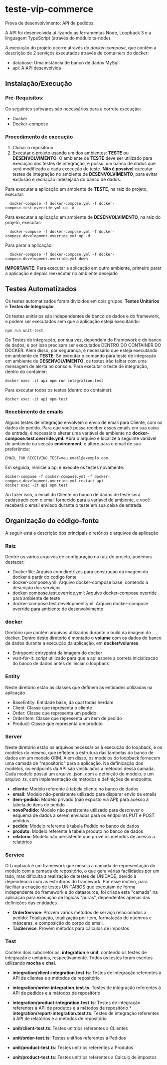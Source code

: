 # teste-vip-commerce
Prova de desenvolvimento: API de pedidos.

A API foi desenvolvida utilizando as ferramentas Node, Loopback 3 e a linguagem TypeScript (através do módulo ts-node).

A execução do projeto ocorre através do *docker-compose*, que contém a descrição de 2 serviços executados através de containers do docker:

* database: Uma instância de banco de dados MySql
* api: A API desenvolvida



## Instalação/Execução

### Pré-Requisitos: 

Os seguintes softwares são necessários para a correta execução:

* Docker
* Docker-compose

### Procedimento de execução

1. Clonar o repositorio
2. Executar o projeto usando um dos ambientes: **TESTE** ou **DESENVOLVIMENTO**. O ambiente de **TESTE** deve ser utilizado para execução dos testes de integração, e possui um banco de dados que será modificado a cada execução de teste. **Não é possível** executar testes de integração no ambiente de **DESENVOLVIMENTO**, para evitar exclusão e recriação indesejada do banco de dados.

Para executar a aplicação em ambiente de **TESTE**, na raiz do projeto, executar:

```
  docker-compose -f docker-compose.yml -f docker-compose.test.override.yml up -d
```
Para executar a aplicação em ambiente de **DESENVOLVIMENTO**, na raiz do projeto, executar:

```
  docker-compose -f docker-compose.yml -f docker-compose.development.override.yml up -d
```

Para parar a aplicação:

```
  docker-compose -f docker-compose.yml -f docker-compose.development.override.yml down
```

**IMPORTANTE**: Para executar a aplicação em outro ambiente, primeiro parar a aplicação e depois reexecutar no ambiente desejado



## Testes Automatizados

Os testes automatizados foram divididos em dois grupos: **Testes Unitários** e **Testes de Integração**.

Os testes unitários são independentes de banco de dados e do framework, e podem ser executados sem que a aplicação esteja executando:

```
npm run unit-test
```

Os Testes de integração, por sua vez, dependem do Framework e do banco de dados, e por isso precisam ser executados DENTRO DO CONTAINER DO DOCKER. Alem disso, por segurança, é necessário que esteja executando em ambiente de **TESTE**. Se executar o comando para teste de integração em ambiente de **DESENVOLVIMENTO**, os testes irão falhar com uma mensagem de alerta no console.
Para executar o teste de integração, dentro do container:

```
docker exec -it api npm run integration-test
```

Para executar todos os testes (dentro do container):

```
docker exec -it api npm test
```

### Recebimento de emails

Alguns testes de integração envolvem o envio de email para Cliente, com os dados do pedido. Para que você possa receber esses emails em sua caixa de entrada, é necessário alterar uma variável de ambiente no **docker-compose.test.override.yml**. Abra o arquivo e localize a seguinte variável de ambiente na secção **environment**, e altere para o email de sua preferência:

```
EMAIL_FOR_RECEIVING_TEST=meu.email@exemplo.com
```

Em seguida, reinicie a api e execute os testes novamente:

```
docker-compose -f docker-compose.yml -f docker-compose.development.override.yml restart api
docker exec -it api npm test
```

Ao fazer isso, o email do Cliente no banco de dados de teste será cadastrado com o email fornecido para a variável de ambiente, e você receberá o email enviado durante o teste em sua caixa de entrada.


## Organização do código-fonte

A seguir está a descrição dos principais diretórios e arquivos da aplicação

### Raiz

Dentre os vários arquivos de configuração na raiz do projeto, podemos destacar:

* Dockerfile: Arquivo com diretrizes para construcao da imagem do docker à partir do codigo fonte
* docker-compose.yml: Arquivo docker-compose base, contendo a descrição dos serviços
* docker-compose.test.override.yml: Arquivo docker-compose override para ambiente de teste
* docker-compose.test.development.yml: Arquivo docker-compose override para ambiente de desenvolvimento

### docker

Diretório que contém arquivos utilizados durante o build da imagem do docker. Dentro deste diretório é montado o **volume** com os dados do banco de dados durante a execução da aplicação, em **docker/volumes**.

* Entrypont: entrypoint da imagem do docker
* wait-for-it: script utilizado para que a api espere a correta inicializacao do banco de dados antes de iniciar o loopback

### Entity

Neste diretório estão as classes que definem as entidades utilizadas na aplicação

* BaseEntity: Entidade base, da qual todas herdam
* Client: Classe que representa o cliente
* Order: Classe que representa um pedido
* OrderItem: Classe que representa um item de pedido
* Product: Classe que representa um produto

### Server

Neste diretório estão os arquivos necessários à execução do loopback, e os modelos do mesmo, que refletem a estrutura das tambelas do banco de dados em um modelo ORM. Além disso, os modelos do loopback fornecem uma camada de "repositório" para a aplicação. Na definicação dos modelos, os endpoints da API são vinclulados a métodos dessa camada. Cada modelo possui um arquivo .json, com a definição do modelo, e um arquivo .ts, com implementação de métodos e definições de endpoints.

* **cliente**: Modelo referente á tabela cliente no banco de dados
* **email**: Modelo não-persistente utilizado para disparar envio de emails
* **item-pedido**: Modelo privado (não exposto via API) para acesso à tabela de itens de pedido
* **novoPedido**: Modelo não persistente utilizado para descrever o esquema de dados a serem enviados para os endpoints PUT e POST pedidos.
* **pedido**: Modelo referente à tabela Pedido no banco de dados
* **produto**: Modelo referente à tabela produto no banco de dados
* **relatorio**: Modelo não persistente que provê os métodos de acesso a relatórios

### Service

O Loopback é um framework que mescla a camada de representação do modelo com a camada de repositório, o que gera várias facilidades por um lado, mas dificulta a realização de testes de UNIDADE, devido à dependencia com as estruturas do framework. Por esse motivo, para facilitar a criação de testes UNITÀRIOS que executam de forma independente do framework e do datasource, foi criada esta "camada" na aplicação para execução de lógicas "puras", dependentes apenas das definições das entidades.

* **OrderService**: Provém vários métodos de serviço relacionados a pedido: Totalização, totalização por item, formatação de núemros e máscaras, e composição do corpo do email.
* **TaxService**: Provém métodos para cálculos de impostos

### Test

Contém dois subdiretórios: **integration** e **unit**, contendo os testes de integração e unitários, respectivamente. Todos os testes foram escritos utilizando **mocha** e **chai**.

* **integration/client-integration.test.ts**: Testes de integração referentes à API de clientes e a métodos de repositório
* **integration/order-integration.test.ts**: Testes de integração referentes à API de pedidos e a métodos de repositório
* **integration/product-integration.test.ts**: Testes de integração referentes à API de produtos e a métodos de repositório * **integration/report-integration.test.ts**: Testes de integração referentes à API de relatórios e a métodos de repositório

* **unit/client-test.ts**: Testes unitŕios referentes a CLientes
* **unit/order-test.ts**: Testes unitŕios referentes a Pedidos
* **unit/product-test.ts**: Testes unitŕios referentes a Produtos
* **unit/product-test.ts**: Testes unitŕios referentes a Calculo de impostos
